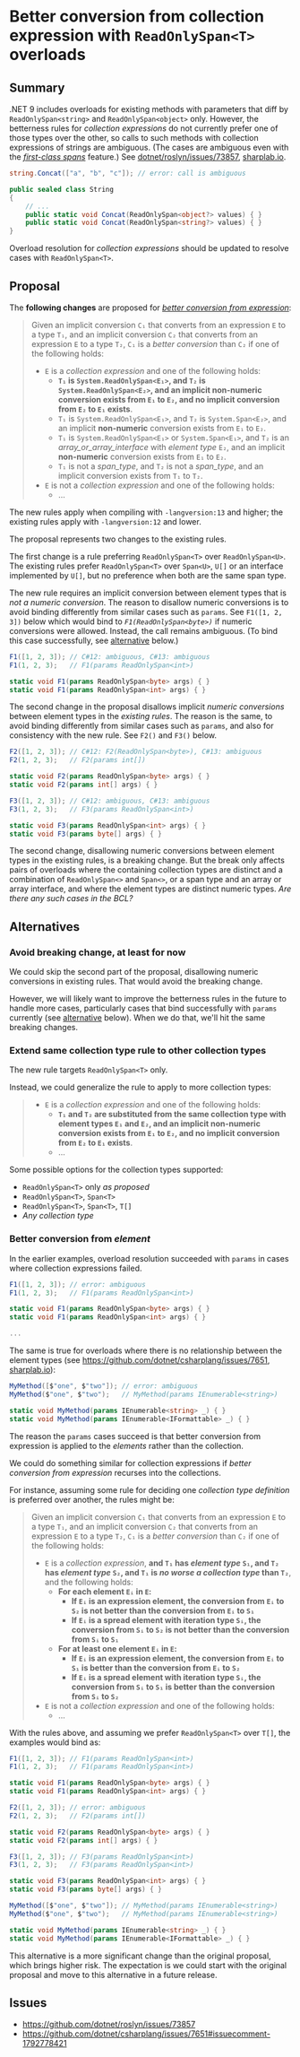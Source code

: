 # Better conversion from collection expression with `ReadOnlySpan<T>` overloads

## Summary

.NET 9 includes overloads for existing methods with parameters that diff by `ReadOnlySpan<string>` and `ReadOnlySpan<object>` only. However, the betterness rules for *collection expressions* do not currently prefer one of those types over the other, so calls to such methods with collection expressions of strings are ambiguous. (The cases are ambiguous even with the [*first-class spans*](https://github.com/dotnet/csharplang/blob/main/proposals/first-class-span-types.md) feature.) See [dotnet/roslyn/issues/73857](https://github.com/dotnet/roslyn/issues/73857), [sharplab.io](https://sharplab.io/#v2:EYLgtghglgdgNAFxAJwK7wCYgNQB8ACATAIwCwAUBQMoLKwDmAdAMID2MAxhAgBQDaAIggC4AAgHAR4jgIC6ASgDcFCkVE06MehQDeFUQdH4AzEeIA2IwBZRbTtx4AlAKYQMAeRgAbAJ5UADhAwADyswABWzhwIAPwAfKIAbhBeqM4AzvKiOqIAvvqGJmaW+DZ2XLwubp6+AUHB+MQADPFJKWmZ2XkUuUA==).

```csharp
string.Concat(["a", "b", "c"]); // error: call is ambiguous

public sealed class String
{
    // ...
    public static void Concat(ReadOnlySpan<object?> values) { }
    public static void Concat(ReadOnlySpan<string?> values) { }
}
```

Overload resolution for *collection expressions* should be updated to resolve cases with `ReadOnlySpan<T>`.

## Proposal

The **following changes** are proposed for [*better conversion from expression*](https://github.com/dotnet/csharplang/blob/main/proposals/first-class-span-types.md#better-conversion-from-expression):

> Given an implicit conversion `C₁` that converts from an expression `E` to a type `T₁`, and an implicit conversion `C₂` that converts from an expression `E` to a type `T₂`, `C₁` is a *better conversion* than `C₂` if one of the following holds:
>
> - `E` is a *collection expression* and one of the following holds:
>   - **`T₁` is `System.ReadOnlySpan<E₁>`, and `T₂` is `System.ReadOnlySpan<E₂>`, and an implicit non-numeric conversion exists from `E₁` to `E₂`, and no implicit conversion from `E₂` to `E₁` exists**.
>   - `T₁` is `System.ReadOnlySpan<E₁>`, and `T₂` is `System.Span<E₂>`, and an implicit **non-numeric** conversion exists from `E₁` to `E₂`.
>   - `T₁` is `System.ReadOnlySpan<E₁>` or `System.Span<E₁>`, and `T₂` is an *array_or_array_interface* with *element type* `E₂`, and an implicit **non-numeric** conversion exists from `E₁` to `E₂`.
>   - `T₁` is not a *span_type*, and `T₂` is not a *span_type*, and an implicit conversion exists from `T₁` to `T₂`.
> - `E` is not a *collection expression* and one of the following holds:
>   - ...

The new rules apply when compiling with `-langversion:13` and higher; the existing rules apply with `-langversion:12` and lower.

The proposal represents two changes to the existing rules.

The first change is a rule preferring `ReadOnlySpan<T>` over `ReadOnlySpan<U>`. The existing rules prefer `ReadOnlySpan<T>` over `Span<U>`, `U[]` or an interface implemented by `U[]`, but no preference when both are the same span type.

The new rule requires an implicit conversion between element types that is *not a numeric conversion*. The reason to disallow numeric conversions is to avoid binding differently from similar cases such as `params`. See `F1([1, 2, 3])` below which would bind to *`F1(ReadOnlySpan<byte>)`* if numeric conversions were allowed. Instead, the call remains ambiguous. (To bind this case successfully, see [alternative](#better-conversion-from-element) below.)

```csharp
F1([1, 2, 3]); // C#12: ambiguous, C#13: ambiguous
F1(1, 2, 3);   // F1(params ReadOnlySpan<int>)

static void F1(params ReadOnlySpan<byte> args) { }
static void F1(params ReadOnlySpan<int> args) { }
```

The second change in the proposal disallows implicit *numeric conversions* between element types in the *existing rules*. The reason is the same, to avoid binding differently from similar cases such as `params`, and also for consistency with the new rule. See `F2()` and `F3()` below.

```csharp
F2([1, 2, 3]); // C#12: F2(ReadOnlySpan<byte>), C#13: ambiguous
F2(1, 2, 3);   // F2(params int[])

static void F2(params ReadOnlySpan<byte> args) { }
static void F2(params int[] args) { }

F3([1, 2, 3]); // C#12: ambiguous, C#13: ambiguous
F3(1, 2, 3);   // F3(params ReadOnlySpan<int>)

static void F3(params ReadOnlySpan<int> args) { }
static void F3(params byte[] args) { }
```

The second change, disallowing numeric conversions between element types in the existing rules, is a breaking change. But the break only affects pairs of overloads where the containing collection types are distinct and a combination of `ReadOnlySpan<>` and `Span<>`, or a span type and an array or array interface, and where the element types are distinct numeric types. *Are there any such cases in the BCL?*

## Alternatives

### Avoid breaking change, at least for now

We could skip the second part of the proposal, disallowing numeric conversions in existing rules. That would avoid the breaking change. 

However, we will likely want to improve the betterness rules in the future to handle more cases, particularly cases that bind successfully with `params` currently (see [alternative](#better-conversion-from-element) below). When we do that, we'll hit the same breaking changes.

### Extend same collection type rule to other collection types

The new rule targets `ReadOnlySpan<T>` only.

Instead, we could generalize the rule to apply to more collection types:

> - `E` is a *collection expression* and one of the following holds:
>   - **`T₁` and `T₂` are substituted from the same collection type with element types `E₁` and `E₂`, and an implicit non-numeric conversion exists from `E₁` to `E₂`, and no implicit conversion from `E₂` to `E₁` exists**.
>   - ...

Some possible options for the collection types supported:
- `ReadOnlySpan<T>` only *as proposed*
- `ReadOnlySpan<T>`, `Span<T>`
- `ReadOnlySpan<T>`, `Span<T>`, `T[]`
- *Any collection type*

### Better conversion from *element*

In the earlier examples, overload resolution succeeded with `params` in cases where collection expressions failed.

```csharp
F1([1, 2, 3]); // error: ambiguous
F1(1, 2, 3);   // F1(params ReadOnlySpan<int>)

static void F1(params ReadOnlySpan<byte> args) { }
static void F1(params ReadOnlySpan<int> args) { }

...
```

The same is true for overloads where there is no relationship between the element types (see https://github.com/dotnet/csharplang/issues/7651, [sharplab.io](https://sharplab.io/#v2:EYLgtghglgdgNAFxAJwK7wCYgNQB8ACATAIwCwAUPgAwAE+xALANwUVF3EDsFA3hTQI4A2OgxoBZaDAAUASn6C+5QSokBPcQFMEACwD2GaQG0AJACI9MTWbg1zCAO56zAXVlMaAek81NyZHrIIDQQYMBQAOaoeqgAzgqq6lq6BtLmlta29k5m7oLeSdr6hgAOEMihsRwAzAA89FQAfPLKggC+rK0C9CL4YuIaRallFWBV9HUNjTQA+rI0PDQdXcKihSml5ZU1tQCSAGKBkAgIEMAANprTcwtLFG1AA==)):

```csharp
MyMethod([$"one", $"two"]); // error: ambiguous
MyMethod($"one", $"two");   // MyMethod(params IEnumerable<string>)

static void MyMethod(params IEnumerable<string> _) { }
static void MyMethod(params IEnumerable<IFormattable> _) { }
```

The reason the `params` cases succeed is that better conversion from expression is applied to the *elements* rather than the collection.

We could do something similar for collection expressions if *better conversion from expression* recurses into the collections.

For instance, assuming some rule for deciding one *collection type definition* is preferred over another, the rules might be:

> Given an implicit conversion `C₁` that converts from an expression `E` to a type `T₁`, and an implicit conversion `C₂` that converts from an expression `E` to a type `T₂`, `C₁` is a *better conversion* than `C₂` if one of the following holds:
>
> - `E` is a *collection expression*, **and `T₁` has *element type* `S₁`, and `T₂` has *element type* `S₂`, and `T₁` is *no worse a collection type* than `T₂`**, and the following holds:
>   - **For each element `Eᵢ` in `E`:**
>     - **If `Eᵢ` is an expression element, the conversion from `Eᵢ` to `S₂` is not better than the conversion from `Eᵢ` to `S₁`**
>     - **If `Eᵢ` is a spread element with iteration type `Sᵢ`, the conversion from `Sᵢ` to `S₂` is not better than the conversion from `Sᵢ` to `S₁`**
>   - **For at least one element `Eᵢ` in `E`:**
>     - **If `Eᵢ` is an expression element, the conversion from `Eᵢ` to `S₁` is better than the conversion from `Eᵢ` to `S₂`**
>     - **If `Eᵢ` is a spread element with iteration type `Sᵢ`, the conversion from `Sᵢ` to `S₁` is better than the conversion from `Sᵢ` to `S₂`**
> - `E` is not a *collection expression* and one of the following holds:
>   - ...

With the rules above, and assuming we prefer `ReadOnlySpan<T>` over `T[]`, the examples would bind as:

```csharp
F1([1, 2, 3]); // F1(params ReadOnlySpan<int>)
F1(1, 2, 3);   // F1(params ReadOnlySpan<int>)

static void F1(params ReadOnlySpan<byte> args) { }
static void F1(params ReadOnlySpan<int> args) { }

F2([1, 2, 3]); // error: ambiguous
F2(1, 2, 3);   // F2(params int[])

static void F2(params ReadOnlySpan<byte> args) { }
static void F2(params int[] args) { }

F3([1, 2, 3]); // F3(params ReadOnlySpan<int>)
F3(1, 2, 3);   // F3(params ReadOnlySpan<int>)

static void F3(params ReadOnlySpan<int> args) { }
static void F3(params byte[] args) { }

MyMethod([$"one", $"two"]); // MyMethod(params IEnumerable<string>)
MyMethod($"one", $"two");   // MyMethod(params IEnumerable<string>)

static void MyMethod(params IEnumerable<string> _) { }
static void MyMethod(params IEnumerable<IFormattable> _) { }
```

This alternative is a more significant change than the original proposal, which brings higher risk. The expectation is we could start with the original proposal and move to this alternative in a future release.

## Issues

- https://github.com/dotnet/roslyn/issues/73857
- https://github.com/dotnet/csharplang/issues/7651#issuecomment-1792778421
